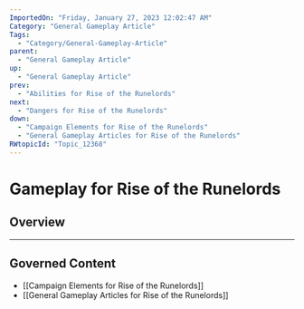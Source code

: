 ```yaml
---
ImportedOn: "Friday, January 27, 2023 12:02:47 AM"
Category: "General Gameplay Article"
Tags:
  - "Category/General-Gameplay-Article"
parent:
  - "General Gameplay Article"
up:
  - "General Gameplay Article"
prev:
  - "Abilities for Rise of the Runelords"
next:
  - "Dangers for Rise of the Runelords"
down:
  - "Campaign Elements for Rise of the Runelords"
  - "General Gameplay Articles for Rise of the Runelords"
RWtopicId: "Topic_12368"
---
```

# Gameplay for Rise of the Runelords
## Overview
---
## Governed Content
- [[Campaign Elements for Rise of the Runelords]]
- [[General Gameplay Articles for Rise of the Runelords]]

